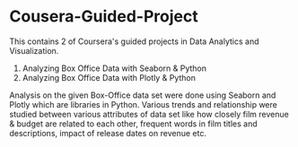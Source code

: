# Cousera-Guided-Project
This contains 2 of Coursera's guided projects in Data Analytics and Visualization. 
  1. Analyzing Box Office Data with Seaborn & Python
  2. Analyzing Box Office Data with Plotly & Python
  

Analysis on the given Box-Office data set were done using Seaborn and Plotly which are libraries in Python. Various trends and relationship were studied between various attributes of data set like how closely film revenue & budget are related to each other, frequent words in film titles and descriptions, impact of release dates on revenue etc.
